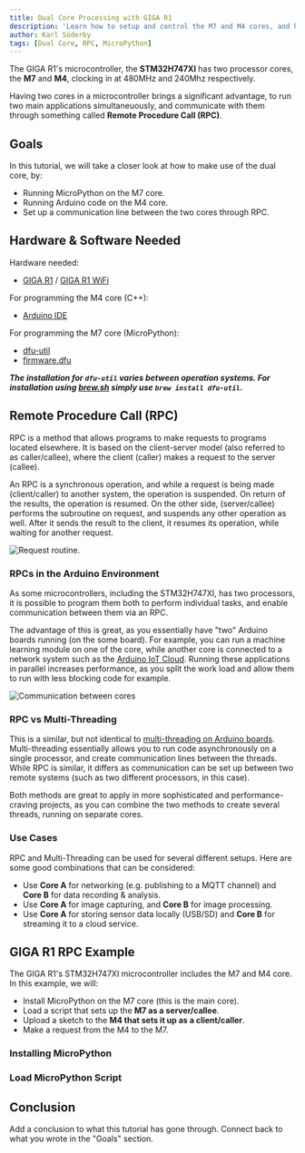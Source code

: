 ```yaml
---
title: Dual Core Processing with GIGA R1
description: 'Learn how to setup and control the M7 and M4 cores, and how to communicate between them using RPC.'
author: Karl Söderby
tags: [Dual Core, RPC, MicroPython]
---
```


The GIGA R1's microcontroller, the **STM32H747XI** has two processor cores, the **M7** and **M4**, clocking in at 480MHz and 240Mhz respectively. 

Having two cores in a microcontroller brings a significant advantage, to run two main applications simultaneuously, and communicate with them through something called **Remote Procedure Call (RPC)**.


## Goals

In this tutorial, we will take a closer look at how to make use of the dual core, by:
- Running MicroPython on the M7 core.
- Running Arduino code on the M4 core.
- Set up a communication line between the two cores through RPC.

## Hardware & Software Needed

Hardware needed:

- [GIGA R1]() / [GIGA R1 WiFi]()

For programming the M4 core (C++):

- [Arduino IDE](https://www.arduino.cc/en/software)

For programming the M7 core (MicroPython):

- [dfu-util](https://dfu-util.sourceforge.net/)
- [firmware.dfu](linktofw)

***The installation for `dfu-util` varies between operation systems. For installation using [brew.sh](https://formulae.brew.sh/formula/dfu-util) simply use `brew install dfu-util`.***

## Remote Procedure Call (RPC)

RPC is a method that allows programs to make requests to programs located elsewhere. It is based on the client-server model (also referred to as caller/callee), where the client (caller) makes a request to the server (callee). 

An RPC is a synchronous operation, and while a request is being made (client/caller) to another system, the operation is suspended. On return of the results, the operation is resumed. On the other side, (server/callee) performs the subroutine on request, and suspends any other operation as well. After it sends the result to the client, it resumes its operation, while waiting for another request.

![Request routine.]()

### RPCs in the Arduino Environment

As some microcontrollers, including the STM32H747XI, has two processors, it is possible to program them both to perform individual tasks, and enable communication between them via an RPC.

The advantage of this is great, as you essentially have "two" Arduino boards running (on the some board). For example, you can run a machine learning module on one of the core, while another core is connected to a network system such as the [Arduino IoT Cloud](). Running these applications in parallel increases performance, as you split the work load and allow them to run with less blocking code for example.

![Communication between cores]()

### RPC vs Multi-Threading

This is a similar, but not identical to [multi-threading on Arduino boards](https://github.com/arduino-libraries/Arduino_Threads). Multi-threading essentially allows you to run code asynchronously on a single processor, and create communication lines between the threads. While RPC is similar, it differs as communication can be set up between two remote systems (such as two different processors, in this case).

Both methods are great to apply in more sophisticated and performance-craving projects, as you can combine the two methods to create several threads, running on separate cores.

### Use Cases

RPC and Multi-Threading can be used for several different setups. Here are some good combinations that can be considered:

- Use **Core A** for networking (e.g. publishing to a MQTT channel) and **Core B** for data recording & analysis.
- Use **Core A** for image capturing, and **Core B** for image processing.
- Use **Core A** for storing sensor data locally (USB/SD) and **Core B** for streaming it to a cloud service.

## GIGA R1 RPC Example

The GIGA R1's STM32H747XI microcontroller includes the M7 and M4 core. In this example, we will:
- Install MicroPython on the M7 core (this is the main core).
- Load a script that sets up the **M7 as a server/callee**.
- Upload a sketch to the **M4 that sets it up as a client/caller**.  
- Make a request from the M4 to the M7.

### Installing MicroPython

### Load MicroPython Script

### 


## Conclusion

Add a conclusion to what this tutorial has gone through. Connect back to what you wrote in the "Goals" section. 

